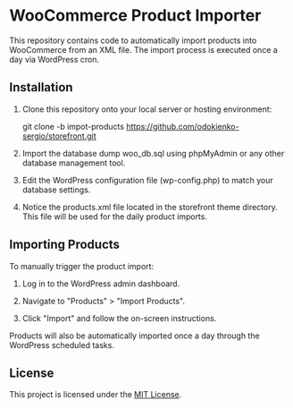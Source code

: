 # WooCommerce Product Importer

This repository contains code to automatically import products into WooCommerce from an XML file. The import process is executed once a day via WordPress cron.

## Installation

1. Clone this repository onto your local server or hosting environment:

   git clone -b impot-products https://github.com/odokienko-sergio/storefront.git

2. Import the database dump woo_db.sql using phpMyAdmin or any other database management tool.

3. Edit the WordPress configuration file (wp-config.php) to match your database settings.

4. Notice the products.xml file located in the storefront theme directory. This file will be used for the daily product imports.

## Importing Products

To manually trigger the product import:

1. Log in to the WordPress admin dashboard.

2. Navigate to "Products" > "Import Products".

3. Click "Import" and follow the on-screen instructions.

Products will also be automatically imported once a day through the WordPress scheduled tasks.

## License

This project is licensed under the [MIT License](LICENSE).